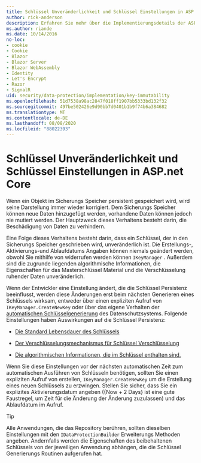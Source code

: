 ```yaml
---
title: Schlüssel Unveränderlichkeit und Schlüssel Einstellungen in ASP.net Core
author: rick-anderson
description: Erfahren Sie mehr über die Implementierungsdetails der ASP.net Core Datenschutz schlüsselimmuability-APIs.
ms.author: riande
ms.date: 10/14/2016
no-loc:
- cookie
- Cookie
- Blazor
- Blazor Server
- Blazor WebAssembly
- Identity
- Let's Encrypt
- Razor
- SignalR
uid: security/data-protection/implementation/key-immutability
ms.openlocfilehash: 51d7538a98ac2847f018ff1907bb5333bd132f32
ms.sourcegitcommit: 497be502426e9d90bb7d0401b1b9f74b6a384682
ms.translationtype: MT
ms.contentlocale: de-DE
ms.lasthandoff: 08/08/2020
ms.locfileid: "88022393"
---
```

# <a name="key-immutability-and-key-settings-in-aspnet-core"></a>Schlüssel Unveränderlichkeit und Schlüssel Einstellungen in ASP.net Core

Wenn ein Objekt im Sicherungs Speicher persistent gespeichert wird, wird seine Darstellung immer wieder korrigiert. Dem Sicherungs Speicher können neue Daten hinzugefügt werden, vorhandene Daten können jedoch nie mutiert werden. Der Hauptzweck dieses Verhaltens besteht darin, die Beschädigung von Daten zu verhindern.

Eine Folge dieses Verhaltens besteht darin, dass ein Schlüssel, der in den Sicherungs Speicher geschrieben wird, unveränderlich ist. Die Erstellungs-, Aktivierungs-und Ablaufdatums Angaben können niemals geändert werden, obwohl Sie mithilfe von widerrufen werden können `IKeyManager` . Außerdem sind die zugrunde liegenden algorithmische Informationen, die Eigenschaften für das Masterschlüssel Material und die Verschlüsselung ruhender Daten unveränderlich.

Wenn der Entwickler eine Einstellung ändert, die die Schlüssel Persistenz beeinflusst, werden diese Änderungen erst beim nächsten Generieren eines Schlüssels wirksam, entweder über einen expliziten Aufruf von `IKeyManager.CreateNewKey` oder über das eigene Verhalten der [automatischen Schlüsselgenerierung](xref:security/data-protection/implementation/key-management#data-protection-implementation-key-management) des Datenschutzsystems. Folgende Einstellungen haben Auswirkungen auf die Schlüssel Persistenz:

* [Die Standard Lebensdauer des Schlüssels](xref:security/data-protection/implementation/key-management#data-protection-implementation-key-management)

* [Der Verschlüsselungsmechanismus für Schlüssel Verschlüsselung](xref:security/data-protection/implementation/key-encryption-at-rest)

* [Die algorithmischen Informationen, die im Schlüssel enthalten sind.](xref:security/data-protection/configuration/overview#changing-algorithms-with-usecryptographicalgorithms)

Wenn Sie diese Einstellungen vor der nächsten automatischen Zeit zum automatischen Ausführen von Schlüsseln benötigen, sollten Sie einen expliziten Aufruf von erstellen, `IKeyManager.CreateNewKey` um die Erstellung eines neuen Schlüssels zu erzwingen. Stellen Sie sicher, dass Sie ein explizites Aktivierungsdatum angeben ({Now + 2 Days} ist eine gute Faustregel, um Zeit für die Änderung der Änderung zuzulassen) und das Ablaufdatum im Aufruf.

>[!TIP]
> Alle Anwendungen, die das Repository berühren, sollten dieselben Einstellungen mit den `IDataProtectionBuilder` Erweiterungs Methoden angeben. Andernfalls werden die Eigenschaften des beibehaltenen Schlüssels von der jeweiligen Anwendung abhängen, die die Schlüssel Generierungs Routinen aufgerufen hat.
